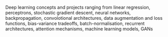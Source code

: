 Deep learning concepts and projects ranging from linear regression, perceptrons, stochastic gradient descent, neural networks, backpropagation, convolotional architectures, data augmentation and loss functions, bias-variance tradeoffs, batch-normalisation, recurrent architectures, attention mechanisms, machine learning models, GANs
